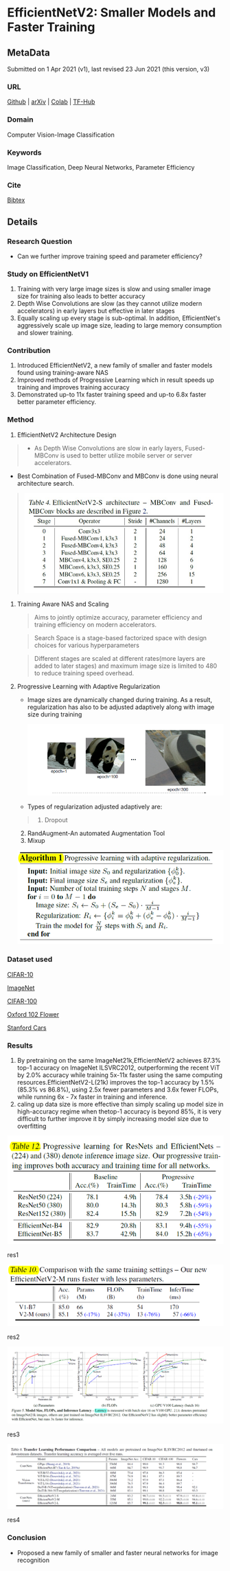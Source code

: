 # EfficientNetV2: Smaller Models and Faster Training

## MetaData

Submitted on 1 Apr 2021 (v1), last revised 23 Jun 2021 (this version, v3)

### URL

[Github](https://github.com/google/automl/tree/master/efficientnetv2) |
[arXiv](https://arxiv.org/abs/2104.00298) | [Colab](https://colab.research.google.com/github/google/automl/blob/master/efficientnetv2/tfhub.ipynb) | [TF-Hub](https://tfhub.dev/google/collections/efficientnet_v2/1)

### Domain

Computer Vision-Image Classification

### Keywords

Image Classification, Deep Neural Networks, Parameter Efficiency

### Cite

[Bibtex](@tan2021efficientnetv2)

## Details

### Research Question

- Can we further improve training speed and parameter efficiency?

### Study on EfficientNetV1

1. Training with very large image sizes is slow and using smaller image size for training also leads to better accuracy
2. Depth Wise Convolutions are slow (as they cannot utilize modern accelerators) in early layers but effective in later stages
3. Equally scaling up every stage is sub-optimal. In addition, EfficientNet's aggressively scale up image size, leading to large memory consumption and slower training.

### Contribution

1. Introduced EfficientNetV2, a new family of smaller and faster models found using training-aware NAS
2. Improved methods of Progressive Learning which in result speeds up training and improves training accuracy
3. Demonstrated up-to 11x faster training speed and up-to 6.8x faster better parameter efficiency.

### Method

1. EfficientNetV2 Architecture Design

> -	As Depth Wise Convolutions are slow in early layers, Fused-MBConv is used to better utilize mobile server or server accelerators.
-	Best Combination of Fused-MBConv and MBConv is done using neural architecture search.
> 
> 
> ![architecture.jpg](EfficientNetV2%20Smaller%20Models%20and%20Faster%20Training%202a48e715836c4960a1993970ece1d55b/architecture.jpg)
> 
1. Training Aware NAS and Scaling
    
    > Aims to jointly optimize accuracy, parameter efficiency and training efficiency on modern accelerators.
    > 
    
    > Search Space is a stage-based factorized space with design choices for various hyperparameters
    > 
    
    > Different stages are scaled at different rates(more layers are added to later stages) and maximum image size is limited to 480 to reduce training speed overhead.
    > 
2. Progressive Learning with Adaptive Regularization
    - Image sizes are dynamically changed during training. As a result, regularization has also to be adjusted adaptively along with image size during training
        
        ![progressive-resize.png](EfficientNetV2%20Smaller%20Models%20and%20Faster%20Training%202a48e715836c4960a1993970ece1d55b/progressive-resize.png)
        
    - Types of regularization adjusted adaptively are:
    
    > 1. Dropout
     2. RandAugment-An automated Augmentation Tool
     3. Mixup
    > 
    
    ![adaptive-reg.png](EfficientNetV2%20Smaller%20Models%20and%20Faster%20Training%202a48e715836c4960a1993970ece1d55b/adaptive-reg.png)
    

### Dataset used

[CIFAR-10](https://paperswithcode.com/dataset/cifar-10)

[ImageNet](https://paperswithcode.com/dataset/imagenet)

[CIFAR-100](https://paperswithcode.com/dataset/cifar-100)

[Oxford 102 Flower](https://paperswithcode.com/dataset/oxford-102-flower)

[Stanford Cars](https://paperswithcode.com/dataset/stanford-cars)

### Results

1. By pretraining on the same ImageNet21k,EfficientNetV2 achieves 87.3% top-1 accuracy on ImageNet ILSVRC2012, outperforming the recent ViT by 2.0% accuracy while training 5x-11x faster using the same computing resources.EfficientNetV2-L(21k) improves the top-1 accuracy by 1.5% (85.3% vs 86.8%), using 2.5x fewer parameters and 3.6x fewer FLOPs, while running 6x - 7x faster in training and inference.
2. caling up data size is more effective than simply scaling up model size in high-accuracy regime when thetop-1 accuracy is beyond 85%, it is very difficult to further improve it by simply increasing model size due to overfitting

![res1](EfficientNetV2%20Smaller%20Models%20and%20Faster%20Training%202a48e715836c4960a1993970ece1d55b/result1.png)

res1

![res2](EfficientNetV2%20Smaller%20Models%20and%20Faster%20Training%202a48e715836c4960a1993970ece1d55b/result2.png)

res2

![res3](EfficientNetV2%20Smaller%20Models%20and%20Faster%20Training%202a48e715836c4960a1993970ece1d55b/result3.png)

res3

![res4](EfficientNetV2%20Smaller%20Models%20and%20Faster%20Training%202a48e715836c4960a1993970ece1d55b/result4.png)

res4

### Conclusion

- Proposed a new family of smaller
and faster neural networks for image recognition
